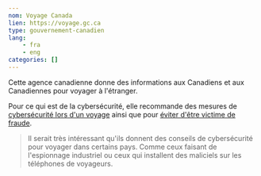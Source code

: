 ```yaml
---
nom: Voyage Canada
lien: https://voyage.gc.ca
type: gouvernement-canadien
lang:
    - fra
    - eng
categories: []
---
```

Cette agence canadienne donne des informations aux Canadiens et aux Canadiennes pour voyager à l'étranger.

Pour ce qui est de la cybersécurité, elle recommande des mesures de [cybersécurité lors d'un voyage](https://voyage.gc.ca/voyager/sante-securite/cybersecurite) ainsi que pour [éviter d'être victime de fraude](https://voyage.gc.ca/voyager/sante-securite/fraude-a-l-etranger).

> Il serait très intéressant qu'ils donnent des conseils de cybersécurité pour voyager dans certains pays. Comme ceux faisant de l'espionnage industriel ou ceux qui installent des maliciels sur les téléphones de voyageurs.
